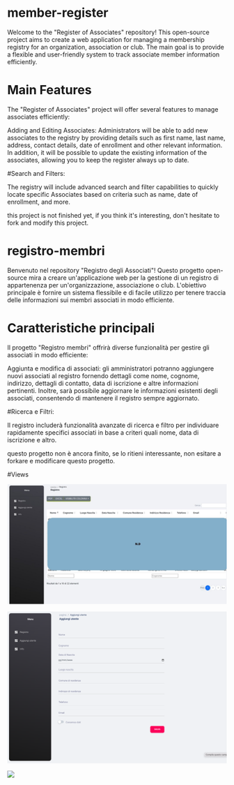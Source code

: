 # member-register

Welcome to the "Register of Associates" repository! This open-source project aims to create a web application for managing a membership registry for an organization, association or club. The main goal is to provide a flexible and user-friendly system to track associate member information efficiently.


# Main Features
The "Register of Associates" project will offer several features to manage associates efficiently:

Adding and Editing Associates: Administrators will be able to add new associates to the registry by providing details such as first name, last name, address, contact details, date of enrollment and other relevant information. In addition, it will be possible to update the existing information of the associates, allowing you to keep the register always up to date.

#Search and Filters:

The registry will include advanced search and filter capabilities to quickly locate specific Associates based on criteria such as name, date of enrollment, and more.

this project is not finished yet, if you think it's interesting, don't hesitate to fork and modify this project.


# registro-membri

Benvenuto nel repository "Registro degli Associati"! Questo progetto open-source mira a creare un'applicazione web per la gestione di un registro di appartenenza per un'organizzazione, associazione o club. L'obiettivo principale è fornire un sistema flessibile e di facile utilizzo per tenere traccia delle informazioni sui membri associati in modo efficiente.


# Caratteristiche principali
Il progetto "Registro membri" offrirà diverse funzionalità per gestire gli associati in modo efficiente:

Aggiunta e modifica di associati: gli amministratori potranno aggiungere nuovi associati al registro fornendo dettagli come nome, cognome, indirizzo, dettagli di contatto, data di iscrizione e altre informazioni pertinenti. Inoltre, sarà possibile aggiornare le informazioni esistenti degli associati, consentendo di mantenere il registro sempre aggiornato.

#Ricerca e Filtri:

Il registro includerà funzionalità avanzate di ricerca e filtro per individuare rapidamente specifici associati in base a criteri quali nome, data di iscrizione e altro.



questo progetto non è ancora finito, se lo ritieni interessante, non esitare a forkare e modificare questo progetto.


#Views

![alt text](./screenshots/1.jpg)

![alt text](./screenshots/2.png)







![](./screenshots/1.png)